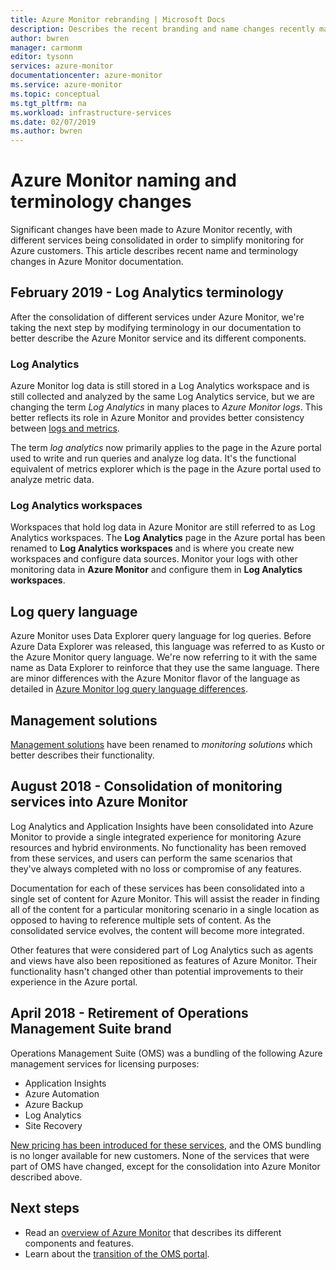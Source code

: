 ```yaml
---
title: Azure Monitor rebranding | Microsoft Docs
description: Describes the recent branding and name changes recently made to Azure management services.
author: bwren
manager: carmonm
editor: tysonn
services: azure-monitor
documentationcenter: azure-monitor
ms.service: azure-monitor
ms.topic: conceptual
ms.tgt_pltfrm: na
ms.workload: infrastructure-services
ms.date: 02/07/2019
ms.author: bwren
---
```


# Azure Monitor naming and terminology changes
Significant changes have been made to Azure Monitor recently, with different services being consolidated in order to simplify monitoring for Azure customers. This article describes recent name and terminology changes in Azure Monitor documentation.

## February 2019 - Log Analytics terminology
After the consolidation of different services under Azure Monitor, we're taking the next step by modifying terminology in our documentation to better describe the Azure Monitor service and its different components. 

### Log Analytics
Azure Monitor log data is still stored in a Log Analytics workspace and is still collected and analyzed by the same Log Analytics service, but we are changing the term _Log Analytics_ in many places to _Azure Monitor logs_. This better reflects its role in Azure Monitor and provides better consistency between [logs and metrics](../platform/data-collection.md).

The term _log analytics_ now primarily applies to the page in the Azure portal used to write and run queries and analyze log data. It's the functional equivalent of metrics explorer which is the page in the Azure portal used to analyze metric data.

### Log Analytics workspaces
Workspaces that hold log data in Azure Monitor are still referred to as Log Analytics workspaces. The **Log Analytics** page in the Azure portal has been renamed to **Log Analytics workspaces** and is where you create new workspaces and configure data sources. Monitor your logs with other monitoring data in **Azure Monitor** and configure them in **Log Analytics workspaces**.

## Log query language
Azure Monitor uses Data Explorer query language for log queries. Before Azure Data Explorer was released, this language was referred to as Kusto or the Azure Monitor query language. We're now referring to it with the same name as Data Explorer to reinforce that they use the same language. There are minor differences with the Azure Monitor flavor of the language as detailed in [Azure Monitor log query language differences](log-query/data-explorer-difference.md).

## Management solutions
[Management solutions](insights/solutions.md) have been renamed to _monitoring solutions_ which better describes their functionality.


## August 2018 - Consolidation of monitoring services into Azure Monitor
Log Analytics and Application Insights have been consolidated into Azure Monitor to provide a single integrated experience for monitoring Azure resources and hybrid environments. No functionality has been removed from these services, and users can perform the same scenarios that they've always completed with no loss or compromise of any features.

Documentation for each of these services has been consolidated into a single set of content for Azure Monitor. This will assist the reader in finding all of the content for a particular monitoring scenario in a single location as opposed to having to reference multiple sets of content. As the consolidated service evolves, the content will become more integrated.

Other features that were considered part of Log Analytics such as agents and views have also been repositioned as features of Azure Monitor. Their functionality hasn't changed other than potential improvements to their experience in the Azure portal.


## April 2018 - Retirement of Operations Management Suite brand
Operations Management Suite (OMS) was a bundling of the following Azure management services for licensing purposes:

- Application Insights
- Azure Automation
- Azure Backup
- Log Analytics
- Site Recovery

[New pricing has been introduced for these services](https://azure.microsoft.com/blog/introducing-a-new-way-to-purchase-azure-monitoring-services/), and the OMS bundling is no longer available for new customers. None of the services that were part of OMS have changed, except for the consolidation into Azure Monitor described above. 




## Next steps

- Read an [overview of Azure Monitor](overview.md) that describes its different components and features.
- Learn about the [transition of the OMS portal](../log-analytics/log-analytics-oms-portal-transition.md).